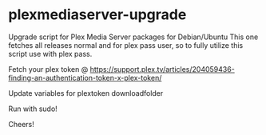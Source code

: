 # plexmediaserver-upgrade
Upgrade script for Plex Media Server packages for Debian/Ubuntu
This one fetches all releases normal and for plex pass user, so to fully utilize this script use with plex pass.

Fetch your plex token @ https://support.plex.tv/articles/204059436-finding-an-authentication-token-x-plex-token/

Update variables for
plextoken
downloadfolder

Run with sudo!

Cheers!
